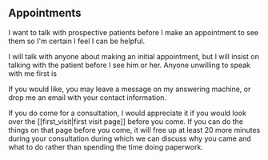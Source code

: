 ## Appointments
I want to talk with prospective patients before I make an appointment to see them so I'm certain I feel I can be helpful.

I will talk with anyone about making an initial appointment, but I will insist on talking with the patient before I see him or her. Anyone unwilling to speak with me first is 

If you would like, you may leave a message on my answering machine, or drop me an email with your contact information.

If you do come for a consultation, I would appreciate it if you would look over the [[first_visit|first visit page]] before you come. If you can do the things on that page before you come, it will free up at least 20 more minutes during your consultation during which we can discuss why you came and what to do rather than spending the time doing
paperwork.
